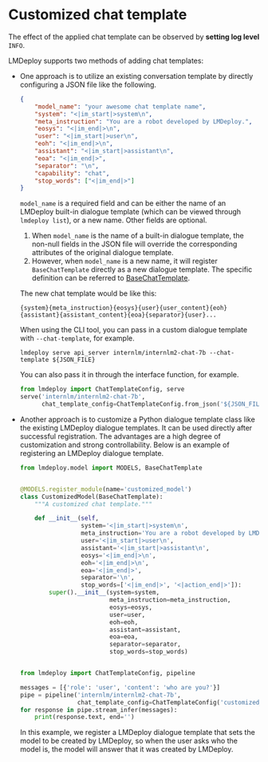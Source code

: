 # Customized chat template

The effect of the applied chat template can be observed by **setting log level** `INFO`.

LMDeploy supports two methods of adding chat templates:

- One approach is to utilize an existing conversation template by directly configuring a JSON file like the following.

  ```json
  {
      "model_name": "your awesome chat template name",
      "system": "<|im_start|>system\n",
      "meta_instruction": "You are a robot developed by LMDeploy.",
      "eosys": "<|im_end|>\n",
      "user": "<|im_start|>user\n",
      "eoh": "<|im_end|>\n",
      "assistant": "<|im_start|>assistant\n",
      "eoa": "<|im_end|>",
      "separator": "\n",
      "capability": "chat",
      "stop_words": ["<|im_end|>"]
  }
  ```

  `model_name` is a required field and can be either the name of an LMDeploy built-in dialogue template (which can be viewed through `lmdeploy list`), or a new name. Other fields are optional.

  1. When `model_name` is the name of a built-in dialogue template, the non-null fields in the JSON file will override the corresponding attributes of the original dialogue template.
  2. However, when `model_name` is a new name, it will register `BaseChatTemplate` directly as a new dialogue template. The specific definition can be referred to [BaseChatTemplate](https://github.com/InternLM/lmdeploy/blob/24bd4b9ab6a15b3952e62bcfc72eaba03bce9dcb/lmdeploy/model.py#L113-L188).

  The new chat template would be like this:

  ```
  {system}{meta_instruction}{eosys}{user}{user_content}{eoh}{assistant}{assistant_content}{eoa}{separator}{user}...
  ```

  When using the CLI tool, you can pass in a custom dialogue template with `--chat-template`, for example.

  ```shell
  lmdeploy serve api_server internlm/internlm2-chat-7b --chat-template ${JSON_FILE}
  ```

  You can also pass it in through the interface function, for example.

  ```python
  from lmdeploy import ChatTemplateConfig, serve
  serve('internlm/internlm2-chat-7b',
        chat_template_config=ChatTemplateConfig.from_json('${JSON_FILE}'))
  ```

- Another approach is to customize a Python dialogue template class like the existing LMDeploy dialogue templates. It can be used directly after successful registration. The advantages are a high degree of customization and strong controllability. Below is an example of registering an LMDeploy dialogue template.

  ```python
  from lmdeploy.model import MODELS, BaseChatTemplate


  @MODELS.register_module(name='customized_model')
  class CustomizedModel(BaseChatTemplate):
      """A customized chat template."""

      def __init__(self,
                   system='<|im_start|>system\n',
                   meta_instruction='You are a robot developed by LMDeploy.',
                   user='<|im_start|>user\n',
                   assistant='<|im_start|>assistant\n',
                   eosys='<|im_end|>\n',
                   eoh='<|im_end|>\n',
                   eoa='<|im_end|>',
                   separator='\n',
                   stop_words=['<|im_end|>', '<|action_end|>']):
          super().__init__(system=system,
                           meta_instruction=meta_instruction,
                           eosys=eosys,
                           user=user,
                           eoh=eoh,
                           assistant=assistant,
                           eoa=eoa,
                           separator=separator,
                           stop_words=stop_words)


  from lmdeploy import ChatTemplateConfig, pipeline

  messages = [{'role': 'user', 'content': 'who are you?'}]
  pipe = pipeline('internlm/internlm2-chat-7b',
                  chat_template_config=ChatTemplateConfig('customized_model'))
  for response in pipe.stream_infer(messages):
      print(response.text, end='')
  ```

  In this example, we register a LMDeploy dialogue template that sets the model to be created by LMDeploy, so when the user asks who the model is, the model will answer that it was created by LMDeploy.
